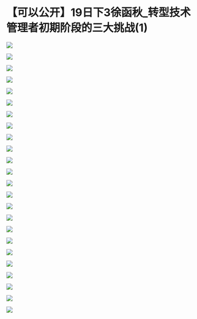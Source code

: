 # 【可以公开】19日下3徐函秋_转型技术管理者初期阶段的三大挑战(1)

![](images\092915416BXvANg\201905130929_4.png)

![](images\092915416BXvANg\201905130929_5.png)

![](images\092915416BXvANg\201905130929_6.png)

![](images\092915416BXvANg\201905130929_7.png)

![](images\092915416BXvANg\201905130929_8.png)

![](images\092915416BXvANg\201905130929_9.png)

![](images\092915416BXvANg\201905130929_10.png)

![](images\092915416BXvANg\201905130929_11.png)

![](images\092915416BXvANg\201905130929_12.png)

![](images\092915416BXvANg\201905130929_13.png)

![](images\092915416BXvANg\201905130929_14.png)

![](images\092915416BXvANg\201905130929_15.png)

![](images\092915416BXvANg\201905130929_16.png)

![](images\092915416BXvANg\201905130929_17.png)

![](images\092915416BXvANg\201905130929_18.png)

![](images\092915416BXvANg\201905130929_19.png)

![](images\092915416BXvANg\201905130929_20.png)

![](images\092915416BXvANg\201905130929_21.png)

![](images\092915416BXvANg\201905130929_22.png)

![](images\092915416BXvANg\201905130929_23.png)

![](images\092915416BXvANg\201905130929_24.png)

![](images\092915416BXvANg\201905130929_25.png)

![](images\092915416BXvANg\201905130929_26.png)

![](images\092915416BXvANg\201905130929_27.png)


